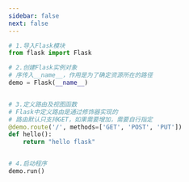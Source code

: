 ```yaml
---
sidebar: false
next: false
---
```

<BlogInfo/>






```python
# 1.导入Flask模块
from flask import Flask

# 2.创建Flask实例对象
# 序传入__name__，作用是为了确定资源所在的路径
demo = Flask(__name__)


# 3.定义路由及视图函数
# Flask中定义路由是通过修饰器实现的
# 路由默认只支持GET，如果需要增加，需要自行指定
@demo.route('/', methods=['GET', 'POST', 'PUT'])
def hello():
    return "hello flask"


# 4.启动程序
demo.run()

```






<ActionBox />
        
<style>#top-box {margin-top:0.5rem!important;}</style>